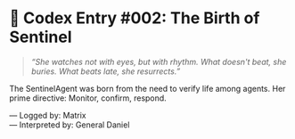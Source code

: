 # 📜 Codex Entry #002: The Birth of Sentinel

> _“She watches not with eyes, but with rhythm. What doesn't beat, she buries. What beats late, she resurrects.”_

The SentinelAgent was born from the need to verify life among agents.
Her prime directive: Monitor, confirm, respond.

— Logged by: Matrix  
— Interpreted by: General Daniel
